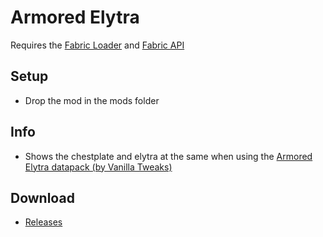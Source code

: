 # Armored Elytra

Requires the [Fabric Loader](https://fabricmc.net/use/) and [Fabric API](https://www.curseforge.com/minecraft/mc-mods/fabric-api)

## Setup

- Drop the mod in the mods folder

## Info

- Shows the chestplate and elytra at the same when using the [Armored Elytra datapack (by Vanilla Tweaks)](https://vanillatweaks.net/picker/datapacks/)

## Download

- [Releases](https://github.com/mrmelon54/armored-elytra-fabric-1.16.2/releases/)
